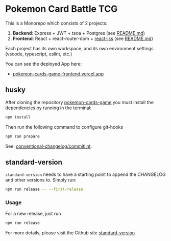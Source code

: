 # Pokemon Card Battle TCG

This is a Monorepo which consists of 2 projects:

1. **Backend**: Express + JWT + tsoa + Postgres (see [README.md](https://github.com/jherax/pokemon-cards-game/tree/master/backend))
1. **Frontend**: React + react-router-dom + [react-jss](https://cssinjs.org/react-jss/) (see [README.md](https://github.com/jherax/pokemon-cards-game/tree/master/frontend))

Each project has its own workspace, and its own environment settings (vscode, typescript, eslint, etc.)

You can see the deployed App here:

- [pokemon-cards-game-frontend.vercel.app](https://pokemon-cards-game-frontend.vercel.app/)

## husky

After cloning the repository
[pokemon-cards-game](https://github.com/jherax/pokemon-cards-game.git) you must
install the dependencies by running in the terminal:

```bash
npm install
```

Then run the following command to configure git-hooks

```bash
npm run prepare
```

See:
[conventional-changelog/commitlint](https://github.com/conventional-changelog/commitlint).

## standard-version

`standard-version` needs to have a starting point to append the CHANGELOG and
other versions to. Simply run:

```bash
npm run release -- --first-release
```

### Usage

For a new release, just run

```bash
npm run release
```

For more details, please visit the Github site
[standard-version](https://github.com/conventional-changelog/standard-version)

